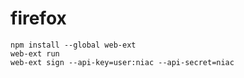 # firefox

```
npm install --global web-ext
web-ext run
web-ext sign --api-key=user:niac --api-secret=niac
```
